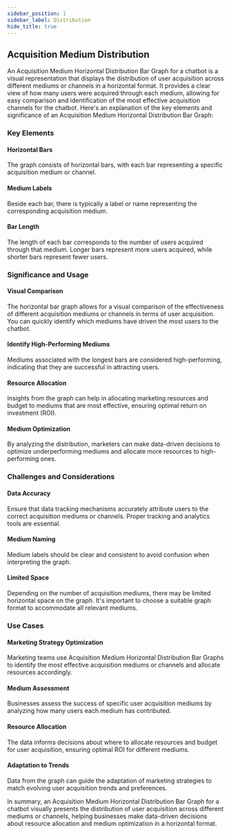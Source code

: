 ```yaml
---
sidebar_position: 1
sidebar_label: Distribution
hide_title: true
---
```


## Acquisition Medium Distribution

An Acquisition Medium Horizontal Distribution Bar Graph for a chatbot is a visual representation that displays the distribution of user acquisition across different mediums or channels in a horizontal format. It provides a clear view of how many users were acquired through each medium, allowing for easy comparison and identification of the most effective acquisition channels for the chatbot. Here's an explanation of the key elements and significance of an Acquisition Medium Horizontal Distribution Bar Graph:

### Key Elements

#### Horizontal Bars

The graph consists of horizontal bars, with each bar representing a specific acquisition medium or channel.

#### Medium Labels

Beside each bar, there is typically a label or name representing the corresponding acquisition medium.

#### Bar Length

The length of each bar corresponds to the number of users acquired through that medium. Longer bars represent more users acquired, while shorter bars represent fewer users.

### Significance and Usage

#### Visual Comparison

The horizontal bar graph allows for a visual comparison of the effectiveness of different acquisition mediums or channels in terms of user acquisition. You can quickly identify which mediums have driven the most users to the chatbot.

#### Identify High-Performing Mediums

Mediums associated with the longest bars are considered high-performing, indicating that they are successful in attracting users.

#### Resource Allocation

Insights from the graph can help in allocating marketing resources and budget to mediums that are most effective, ensuring optimal return on investment (ROI).

#### Medium Optimization

By analyzing the distribution, marketers can make data-driven decisions to optimize underperforming mediums and allocate more resources to high-performing ones.

### Challenges and Considerations

#### Data Accuracy

Ensure that data tracking mechanisms accurately attribute users to the correct acquisition mediums or channels. Proper tracking and analytics tools are essential.

#### Medium Naming

Medium labels should be clear and consistent to avoid confusion when interpreting the graph.

#### Limited Space

Depending on the number of acquisition mediums, there may be limited horizontal space on the graph. It's important to choose a suitable graph format to accommodate all relevant mediums.

### Use Cases

#### Marketing Strategy Optimization

Marketing teams use Acquisition Medium Horizontal Distribution Bar Graphs to identify the most effective acquisition mediums or channels and allocate resources accordingly.

#### Medium Assessment

Businesses assess the success of specific user acquisition mediums by analyzing how many users each medium has contributed.

#### Resource Allocation

The data informs decisions about where to allocate resources and budget for user acquisition, ensuring optimal ROI for different mediums.

#### Adaptation to Trends

Data from the graph can guide the adaptation of marketing strategies to match evolving user acquisition trends and preferences.

In summary, an Acquisition Medium Horizontal Distribution Bar Graph for a chatbot visually presents the distribution of user acquisition across different mediums or channels, helping businesses make data-driven decisions about resource allocation and medium optimization in a horizontal format.